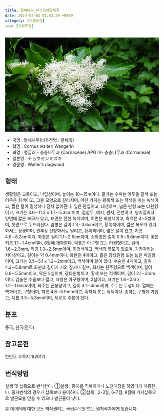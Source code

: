 ```yaml
---
title: 말채나무_비추천명말채목
date: 2024-02-03 01:53:59 +0800
category: [식물도감]
tag: [식물도감]
---
```




![말채나무[비추천명 : 말채목]](/assets/img/fileUpload/plants/basic/Cornaceae/Cornus/7475/7475_20220411135951531files_th2.jpg)
- 국명 : 말채나무[비추천명 : 말채목]
- 학명 : Cornus walteri Wangerin
- 과명 : 앵글러 - 층층나무과 (Cornaceae) APG Ⅳ- 층층나무과 (Cornaceae)
- 일본명 : チョウセンミズキ
- 영문명 : Walter’s dogwood


## 형태
생활형은 교목이고, 낙엽성이며, 높이는 10∼15m이다. 줄기는 수피는 어두운 갈색 또는 어두운 회색이고, 그물 모양으로 갈라지며, 어린 가지는 황록색 또는 적색을 띠는 녹색이고, 짧은 털이 밀생하나 점차 없어진다. 잎은 단엽이고, 대생하며, 넓은 난형 또는 타원형이고, 크기는 3.6∼11.2 x 1.7∼5.3cm이며, 점첨두, 예저, 원저, 전연이고, 양지질이다. 양면에 짧은 복모가 있고, 표면은 진한 녹색이며, 이면은 회청색이고, 측맥은 4∼5쌍이며, 뒷면으로 두드러진다. 엽병은 길이 1.3∼3.6cm이고, 황록색이며, 짧은 복모가 있다. 화서는 정생하며, 원추상 산방화서로 달리고, 황록색이며, 짧은 털이 있고, 지름 4.8∼8.2cm이다. 화경은 길이 1.1∼2.6cm이며, 소화경은 길이 0.9∼5.6mm이다. 꽃은 지름 1.1∼1.4cm이며, 6월에 개화한다. 악통은 아구형 또는 타원형이고, 길이 1.6∼2.3mm, 직경 1.3∼2.5mm이며, 회청색이고, 백색의 복모가 있으며, 가장자리는 치아상이고, 길이는 약 0.4mm이다. 화판은 4매이고, 좁은 장타원형 또는 넓은 피침형이며, 크기는 3.5∼5.1 x 1.2∼2mm이고, 백색이며 털이 있다. 수술은 4개이고, 길이 4.2∼5.8mm로 화판과 길이가 거의 같거나 길며, 화사는 원주형으로 백색이며, 길이 3.9∼5.5mm이고, 약은 2실이며, 장타원형이고, 황색 또는 적색이며, 길이 2.1∼3mm이다. 암술은 수술보다 짧고, 자방은 아구형이며, 2실이고, 크기는 1.6∼2.6 x 1.2∼1.6mm이며, 화주는 곤봉상이고, 길이 3.1∼4mm이며, 주두는 두상이다. 열매는 핵과이고, 구형이며, 지름 4.8∼5.9mm이고, 흑자색 또는 흑색이다. 종자는 구형에 가깝고, 지름 3.3∼5.3mm이며, 세로로 주름이 있다.
## 분포
중국, 한국(전역)
## 참고문헌
한반도 수목지 1(2017)
## 번식방법
실생 및 삽목으로 번식한다. ①실생 : 종자를 직파하거나 노천매장을 하였다가 파종한다. 종자번식의 경우가 삽목보다 용이하다. ②삽목 : 2-3월, 6-7월, 9월에 가지삽목으로 발근묘를 얻을 수 있으나 발근율이 낮다.






본 데이터에 대한 모든 저작권리는 국립수목원 또는 원저작자에게 있습니다.
